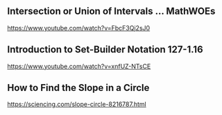 ## Intersection or Union of Intervals ... MathWOEs

https://www.youtube.com/watch?v=FbcF3Qj2sJ0

## Introduction to Set-Builder Notation 127-1.16

https://www.youtube.com/watch?v=xnfUZ-NTsCE

## How to Find the Slope in a Circle

https://sciencing.com/slope-circle-8216787.html

